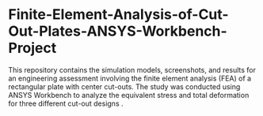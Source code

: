 # Finite-Element-Analysis-of-Cut-Out-Plates-ANSYS-Workbench-Project
This repository contains the simulation models, screenshots, and results for an engineering assessment involving the finite element analysis (FEA) of a rectangular plate with center cut-outs. The study was conducted using ANSYS Workbench to analyze the equivalent stress and total deformation for three different cut-out designs .
